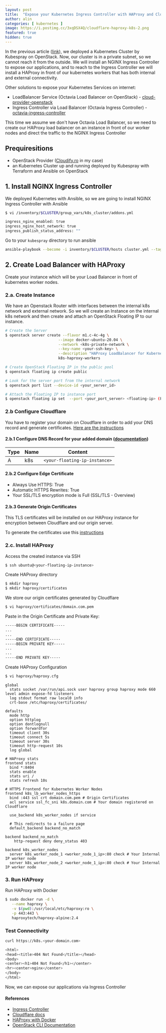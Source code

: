 ```yaml
---
layout: post
title:  "Expose your Kubernetes Ingress Controller with HAProxy and Cloudflare"
author: alin
categories: [ kubernetes ]
image: https://i.postimg.cc/3xqDSX4Q/cloudflare-haproxy-k8s-2.png
featured: true
hidden: true
---
```


In the previous article ([link](https://dragomiralin.ro/deploy-kubernetes-on-openstack)), we deployed a Kubernetes Cluster by Kubespray on OpenStack. Now, our cluster is in a private subnet, so we cannot reach it from the outside. We will install an NGINX Ingress Controller to expose our applications, and to reach to the Ingress Controller we will install a HAProxy in front of our kubernetes workers that has both internal and external connectivity.


Other solutions to expose your Kubernetes Services on internet:
- LoadBalancer Service (Octavia Load Balancer on OpenStack) - [cloud-provider-openstack](https://github.com/kubernetes/cloud-provider-openstack)
- Ingress Controller via Load Balancer (Octavia Ingress Controller) - [octavia-ingress-controller](https://github.com/kubernetes/cloud-provider-openstack/blob/master/docs/octavia-ingress-controller/using-octavia-ingress-controller.md)

This time we assume we don't have Octavia Load Balancer, so we need to create our HAProxy load balancer on an instance in front of our worker nodes and direct the traffic to the NGINX Ingress Controller

## Prequiresitions
- OpenStack Provider ([Cloudify.ro](https://cloudify.ro) in my case)
- an Kubernetes Cluster up and running deployed by Kubespray with Terraform and Ansible on OpenStack

## 1. Install NGINX Ingress Controller
We deployed Kubernetes with Ansible, so we are going to install NGINX Ingress Controller with Ansible

```bash
$ vi /inventory/$CLUSTER/group_vars/k8s_cluster/addons.yml
```
```bash
ingress_nginx_enabled: true
ingress_nginx_host_network: true
ingress_publish_status_address: ""
```

Go to your `kubespray` directory to run ansible

```bash
ansible-playbook --become -i inventory/$CLUSTER/hosts cluster.yml --tags apps,ingress-nginx,ingress-controller
```

## 2. Create Load Balancer with HAProxy
Create your instance which will be your Load Balancer in front of kubernetes worker nodes.

### 2.a. Create Instance
We have an Openstack Router with interfaces between the internal k8s network and external network. So we will create an Instance on the internal k8s network and then create and attach an OpenStack Floating IP to our instance.
```bash
# Create the Server
$ openstack server create --flavor m1.c-4c-4g \
                        --image docker-ubuntu-20.04 \
                        --network <k8s-private-network \
                        --key-name <your-ssh-key> \
                        --description "HAProxy LoadBalancer for Kubernetes Workers" \
                        k8s-haproxy-workers

# Create OpenStack Floating IP in the public pool
$ openstack floating ip create public

# Look for the server port from the internal network
$ openstack port list --device-id <your_server_id>

# Attach the Floating IP to instance port
$ openstack floating ip set  --port <your_port_server> <floating-ip> (Floating IP to modify (IP address or ID))
```

### 2.b Configure Cloudflare
You have to register your domain on Cloudflare in order to add your DNS record and generate certificates. [Here are the instructions](https://developers.cloudflare.com/fundamentals/get-started/setup/add-site/)

#### 2.b.1 Configure DNS Record for your added domain ([documentation](https://developers.cloudflare.com/dns/manage-dns-records/how-to/create-dns-records/))
| Type      | Name | Content |
| ----------- | ----------- | ----------- | 
| A      | k8s       | `<your-floating-ip-instance>`       |

#### 2.b.2 Configure Edge Certificate
- Always Use HTTPS: True
- Automatic HTTPS Rewrites: True
- Your SSL/TLS encryption mode is Full (SSL/TLS - Overview)


#### 2.b.3 Generate Origin Certificates 
This TLS certificates will be installed on our HAProxy instance for encryption between Cloudflare and our origin server.

To generate the certificates use this [instructions](https://developers.cloudflare.com/ssl/origin-configuration/origin-ca/)

  
### 2.c. Install HAProxy
Access the created instance via SSH
```bash
$ ssh ubuntu@<your-floating-ip-instance>
```

Create HAProxy directory
```bash
$ mkdir haproxy
$ mkdir haproxy/certificates
```

We store our origin certificates generated by Cloudflare
```bash
$ vi haproxy/certificates/domain.com.pem
```
Paste in the Origin Certificate and Private Key:
```bash
-----BEGIN CERTIFICATE-----
...
...
-----END CERTIFICATE-----
-----BEGIN PRIVATE KEY-----
...
...
-----END PRIVATE KEY-----
```

Create HAProxy Configuration
```bash
$ vi haproxy/haproxy.cfg
```
```config
global
  stats socket /var/run/api.sock user haproxy group haproxy mode 660 level admin expose-fd listeners
  log stdout format raw local0 info
  crt-base /etc/haproxy/certificates/

defaults
  mode http
  option httplog
  option dontlognull
  option forwardfor
  timeout client 30s
  timeout connect 5s
  timeout server 30s
  timeout http-request 10s
  log global

# HAProxy stats
frontend stats
  bind *:8404
  stats enable
  stats uri /
  stats refresh 10s

# HTTPS Frontend for Kubernetes Worker Nodes
frontend k8s_lb_worker_nodes_https
  bind :443 ssl crt domain.com.pem # Origin Certificates
  acl service ssl_fc_sni k8s.domain.com # Your domain registered on Cloudflare

  use_backend k8s_worker_nodes if service  

  # This redirects to a failure page
  default_backend backend_no_match

backend backend_no_match
    http-request deny deny_status 403

backend k8s_worker_nodes
  server k8s_worker_node_1 <worker_node_1_ip>:80 check # Your Internal IP worker node
  server k8s_worker_node_2 <worker_node_1_ip>:80 check # Your Internal IP worker node
```

### 3. Run HAProxy
Run HAProxy with Docker
```bash
$ sudo docker run -d \
   --name haproxy \
   -v $(pwd):/usr/local/etc/haproxy:ro \
   -p 443:443 \
   haproxytech/haproxy-alpine:2.4
```

### Test Connectivity
```bash
curl https://k8s.<your-domain.com>
```
```bash
<html>
<head><title>404 Not Found</title></head>
<body>
<center><h1>404 Not Found</h1></center>
<hr><center>nginx</center>
</body>
</html>
```

Now, we can expose our applications via Ingress Controller

#### References
- [Ingress Controller](https://kubernetes.io/docs/concepts/services-networking/ingress-controllers/)
- [Cloudflare docs](https://developers.cloudflare.com/)
- [HAProxy with Docker](https://www.haproxy.com/blog/how-to-run-haproxy-with-docker/)
- [OpenStack CLI Documentation](https://docs.openstack.org/mitaka/cli-reference/openstack.html)